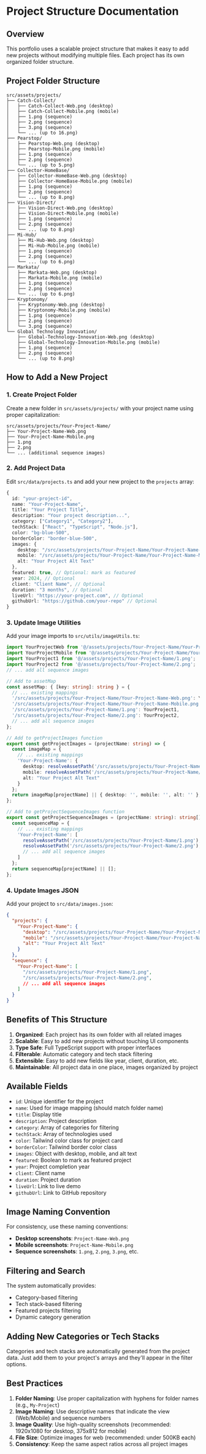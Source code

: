# Project Structure Documentation

## Overview
This portfolio uses a scalable project structure that makes it easy to add new projects without modifying multiple files. Each project has its own organized folder structure.

## Project Folder Structure
```
src/assets/projects/
├── Catch-Collect/
│   ├── Catch-Collect-Web.png (desktop)
│   ├── Catch-Collect-Mobile.png (mobile)
│   ├── 1.png (sequence)
│   ├── 2.png (sequence)
│   ├── 3.png (sequence)
│   └── ... (up to 16.png)
├── Pearstop/
│   ├── Pearstop-Web.png (desktop)
│   ├── Pearstop-Mobile.png (mobile)
│   ├── 1.png (sequence)
│   ├── 2.png (sequence)
│   └── ... (up to 5.png)
├── Collector-HomeBase/
│   ├── Collector-HomeBase-Web.png (desktop)
│   ├── Collector-HomeBase-Mobile.png (mobile)
│   ├── 1.png (sequence)
│   ├── 2.png (sequence)
│   └── ... (up to 8.png)
├── Vision-Direct/
│   ├── Vision-Direct-Web.png (desktop)
│   ├── Vision-Direct-Mobile.png (mobile)
│   ├── 1.png (sequence)
│   ├── 2.png (sequence)
│   └── ... (up to 8.png)
├── Mi-Hub/
│   ├── Mi-Hub-Web.png (desktop)
│   ├── Mi-Hub-Mobile.png (mobile)
│   ├── 1.png (sequence)
│   ├── 2.png (sequence)
│   └── ... (up to 6.png)
├── Markata/
│   ├── Markata-Web.png (desktop)
│   ├── Markata-Mobile.png (mobile)
│   ├── 1.png (sequence)
│   ├── 2.png (sequence)
│   └── ... (up to 6.png)
├── Kryptonomy/
│   ├── Kryptonomy-Web.png (desktop)
│   ├── Kryptonomy-Mobile.png (mobile)
│   ├── 1.png (sequence)
│   ├── 2.png (sequence)
│   └── 3.png (sequence)
└── Global Technology Innovation/
    ├── Global-Technology-Innovation-Web.png (desktop)
    ├── Global-Technology-Innovation-Mobile.png (mobile)
    ├── 1.png (sequence)
    ├── 2.png (sequence)
    └── ... (up to 8.png)
```

## How to Add a New Project

### 1. Create Project Folder
Create a new folder in `src/assets/projects/` with your project name using proper capitalization:
```
src/assets/projects/Your-Project-Name/
├── Your-Project-Name-Web.png
├── Your-Project-Name-Mobile.png
├── 1.png
├── 2.png
└── ... (additional sequence images)
```

### 2. Add Project Data
Edit `src/data/projects.ts` and add your new project to the `projects` array:

```typescript
{
  id: "your-project-id",
  name: "Your-Project-Name",
  title: "Your Project Title",
  description: "Your project description...",
  category: ["Category1", "Category2"],
  techStack: ["React", "TypeScript", "Node.js"],
  color: "bg-blue-500",
  borderColor: "border-blue-500",
  images: {
    desktop: "/src/assets/projects/Your-Project-Name/Your-Project-Name-Web.png",
    mobile: "/src/assets/projects/Your-Project-Name/Your-Project-Name-Mobile.png",
    alt: "Your Project Alt Text"
  },
  featured: true, // Optional: mark as featured
  year: 2024, // Optional
  client: "Client Name", // Optional
  duration: "3 months", // Optional
  liveUrl: "https://your-project.com", // Optional
  githubUrl: "https://github.com/your-repo" // Optional
}
```

### 3. Update Image Utilities
Add your image imports to `src/utils/imageUtils.ts`:

```typescript
import YourProjectWeb from '@/assets/projects/Your-Project-Name/Your-Project-Name-Web.png';
import YourProjectMobile from '@/assets/projects/Your-Project-Name/Your-Project-Name-Mobile.png';
import YourProject1 from '@/assets/projects/Your-Project-Name/1.png';
import YourProject2 from '@/assets/projects/Your-Project-Name/2.png';
// ... add all sequence images

// Add to assetMap
const assetMap: { [key: string]: string } = {
  // ... existing mappings
  '/src/assets/projects/Your-Project-Name/Your-Project-Name-Web.png': YourProjectWeb,
  '/src/assets/projects/Your-Project-Name/Your-Project-Name-Mobile.png': YourProjectMobile,
  '/src/assets/projects/Your-Project-Name/1.png': YourProject1,
  '/src/assets/projects/Your-Project-Name/2.png': YourProject2,
  // ... add all sequence images
};

// Add to getProjectImages function
export const getProjectImages = (projectName: string) => {
  const imageMap = {
    // ... existing mappings
    'Your-Project-Name': {
      desktop: resolveAssetPath('/src/assets/projects/Your-Project-Name/Your-Project-Name-Web.png'),
      mobile: resolveAssetPath('/src/assets/projects/Your-Project-Name/Your-Project-Name-Mobile.png'),
      alt: "Your Project Alt Text"
    }
  };
  return imageMap[projectName] || { desktop: '', mobile: '', alt: '' };
};

// Add to getProjectSequenceImages function
export const getProjectSequenceImages = (projectName: string): string[] => {
  const sequenceMap = {
    // ... existing mappings
    'Your-Project-Name': [
      resolveAssetPath('/src/assets/projects/Your-Project-Name/1.png'),
      resolveAssetPath('/src/assets/projects/Your-Project-Name/2.png'),
      // ... add all sequence images
    ]
  };
  return sequenceMap[projectName] || [];
};
```

### 4. Update Images JSON
Add your project to `src/data/images.json`:

```json
{
  "projects": {
    "Your-Project-Name": {
      "desktop": "/src/assets/projects/Your-Project-Name/Your-Project-Name-Web.png",
      "mobile": "/src/assets/projects/Your-Project-Name/Your-Project-Name-Mobile.png",
      "alt": "Your Project Alt Text"
    }
  },
  "sequence": {
    "Your-Project-Name": [
      "/src/assets/projects/Your-Project-Name/1.png",
      "/src/assets/projects/Your-Project-Name/2.png",
      // ... add all sequence images
    ]
  }
}
```

## Benefits of This Structure

1. **Organized**: Each project has its own folder with all related images
2. **Scalable**: Easy to add new projects without touching UI components
3. **Type Safe**: Full TypeScript support with proper interfaces
4. **Filterable**: Automatic category and tech stack filtering
5. **Extensible**: Easy to add new fields like year, client, duration, etc.
6. **Maintainable**: All project data in one place, images organized by project

## Available Fields

- `id`: Unique identifier for the project
- `name`: Used for image mapping (should match folder name)
- `title`: Display title
- `description`: Project description
- `category`: Array of categories for filtering
- `techStack`: Array of technologies used
- `color`: Tailwind color class for project card
- `borderColor`: Tailwind border color class
- `images`: Object with desktop, mobile, and alt text
- `featured`: Boolean to mark as featured project
- `year`: Project completion year
- `client`: Client name
- `duration`: Project duration
- `liveUrl`: Link to live demo
- `githubUrl`: Link to GitHub repository

## Image Naming Convention

For consistency, use these naming conventions:
- **Desktop screenshots**: `Project-Name-Web.png`
- **Mobile screenshots**: `Project-Name-Mobile.png`
- **Sequence screenshots**: `1.png`, `2.png`, `3.png`, etc.

## Filtering and Search

The system automatically provides:
- Category-based filtering
- Tech stack-based filtering
- Featured projects filtering
- Dynamic category generation

## Adding New Categories or Tech Stacks

Categories and tech stacks are automatically generated from the project data. Just add them to your project's arrays and they'll appear in the filter options.

## Best Practices

1. **Folder Naming**: Use proper capitalization with hyphens for folder names (e.g., `My-Project`)
2. **Image Naming**: Use descriptive names that indicate the view (Web/Mobile) and sequence numbers
3. **Image Quality**: Use high-quality screenshots (recommended: 1920x1080 for desktop, 375x812 for mobile)
4. **File Size**: Optimize images for web (recommended: under 500KB each)
5. **Consistency**: Keep the same aspect ratios across all project images 